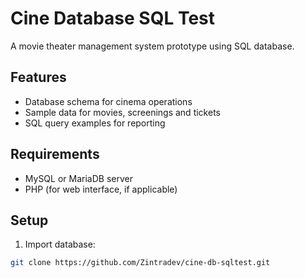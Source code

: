 # Cine Database SQL Test

A movie theater management system prototype using SQL database.

## Features
- Database schema for cinema operations
- Sample data for movies, screenings and tickets
- SQL query examples for reporting

## Requirements
- MySQL or MariaDB server
- PHP (for web interface, if applicable)

## Setup
1. Import database:
```bash
git clone https://github.com/Zintradev/cine-db-sqltest.git
